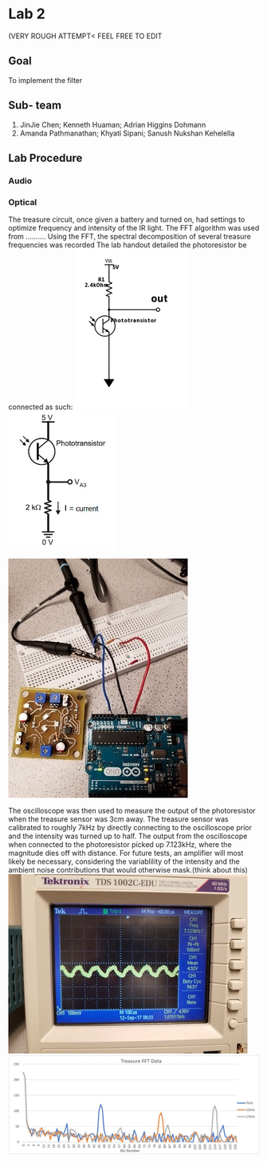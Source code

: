 # Lab 2
(VERY ROUGH ATTEMPT< FEEL FREE TO EDIT
## Goal
To implement the filter

## Sub- team
1. JinJie Chen; Kenneth Huaman; Adrian Higgins Dohmann
2. Amanda Pathmanathan; Khyati Sipani; Sanush Nukshan Kehelella

## Lab Procedure

### Audio






### Optical
The treasure circuit, once given a battery and turned on, had settings to optimize frequency and intensity of the IR light.
The FFT algorithm was used from ..........
Using the FFT, the spectral decomposition of several treasure frequencies was recorded
The lab handout detailed the photoresistor be connected as such:
![](./image/lab2/photocircuit.png)![](./image/lab2/orig.jpg)

![](./image/lab2/2_1mod.jpg)

The oscilloscope was then used to measure the output of the photoresistor when the treasure sensor was 3cm away. The treasure sensor was calibrated to roughly 7kHz by directly connecting to the oscilloscope prior and the intensity was turned up to half. The output from the oscilloscope when connected to the photoresistor picked up 7.123kHz, where the magnitude dies off with distance. For future tests, an amplifier will most likely be necessary, considering the variablility of the intensity and the ambient noise contributions that would otherwise mask.(think about this)
![](./image/lab2/2_2mod.jpg)
![](./image/lab2/treas.jpg)
